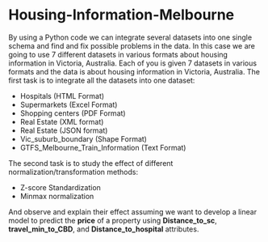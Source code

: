 # Housing-Information-Melbourne

By using a Python code we can integrate several datasets into one single schema and find and fix possible problems in the data. In this case we are going to use 7 different datasets in various formats about housing information in Victoria, Australia. Each of you is given 7 datasets in various formats and the data is about housing information in
Victoria, Australia. 
The first task is to integrate all the datasets into one dataset:
- Hospitals (HTML Format)
- Supermarkets (Excel Format)
- Shopping centers (PDF Format)
- Real Estate (XML format)
- Real Estate (JSON format)
- Vic_suburb_boundary (Shape Format)
- GTFS_Melbourne_Train_Information (Text Format)


The second task is to study the effect of different normalization/transformation methods:
- Z-score Standardization
- Minmax normalization

And observe and explain their effect assuming we want to develop a linear model to predict the **price** of a property using **Distance_to_sc**, **travel_min_to_CBD**, and **Distance_to_hospital** attributes. 
